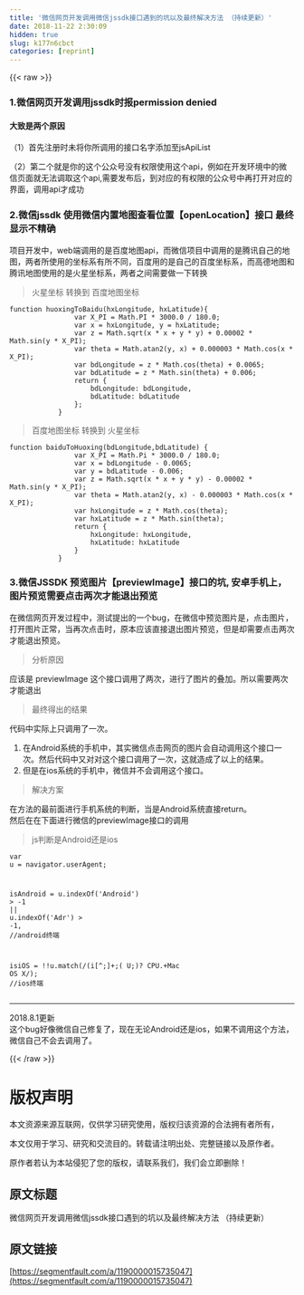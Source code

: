 ```yaml
---
title: '微信网页开发调用微信jssdk接口遇到的坑以及最终解决方法 （持续更新）' 
date: 2018-11-22 2:30:09
hidden: true
slug: k177n6cbct
categories: [reprint]
---
```


{{< raw >}}
<h3 id="articleHeader0">1.&#x5FAE;&#x4FE1;&#x7F51;&#x9875;&#x5F00;&#x53D1;&#x8C03;&#x7528;jssdk&#x65F6;&#x62A5;permission denied</h3><h4>&#x5927;&#x81F4;&#x662F;&#x4E24;&#x4E2A;&#x539F;&#x56E0;</h4><p>&#xFF08;1&#xFF09;&#x9996;&#x5148;&#x6CE8;&#x518C;&#x65F6;&#x672A;&#x5C06;&#x4F60;&#x6240;&#x8C03;&#x7528;&#x7684;&#x63A5;&#x53E3;&#x540D;&#x5B57;&#x6DFB;&#x52A0;&#x81F3;jsApiList</p><p>&#xFF08;2&#xFF09;&#x7B2C;&#x4E8C;&#x4E2A;&#x5C31;&#x662F;&#x4F60;&#x7684;&#x8FD9;&#x4E2A;&#x516C;&#x4F17;&#x53F7;&#x6CA1;&#x6709;&#x6743;&#x9650;&#x4F7F;&#x7528;&#x8FD9;&#x4E2A;api&#xFF0C;&#x4F8B;&#x5982;&#x5728;&#x5F00;&#x53D1;&#x73AF;&#x5883;&#x4E2D;&#x7684;&#x5FAE;&#x4FE1;&#x9875;&#x9762;&#x5C31;&#x65E0;&#x6CD5;&#x8C03;&#x53D6;&#x8FD9;&#x4E2A;api,&#x9700;&#x8981;&#x53D1;&#x5E03;&#x540E;&#xFF0C;&#x5230;&#x5BF9;&#x5E94;&#x7684;&#x6709;&#x6743;&#x9650;&#x7684;&#x516C;&#x4F17;&#x53F7;&#x4E2D;&#x518D;&#x6253;&#x5F00;&#x5BF9;&#x5E94;&#x7684;&#x754C;&#x9762;&#xFF0C;&#x8C03;&#x7528;api&#x624D;&#x6210;&#x529F;</p><h3 id="articleHeader1">2.&#x5FAE;&#x4FE1;jssdk &#x4F7F;&#x7528;&#x5FAE;&#x4FE1;&#x5185;&#x7F6E;&#x5730;&#x56FE;&#x67E5;&#x770B;&#x4F4D;&#x7F6E;&#x3010;openLocation&#x3011;&#x63A5;&#x53E3; &#x6700;&#x7EC8;&#x663E;&#x793A;&#x4E0D;&#x7CBE;&#x786E;</h3><p>&#x9879;&#x76EE;&#x5F00;&#x53D1;&#x4E2D;&#xFF0C;web&#x7AEF;&#x8C03;&#x7528;&#x7684;&#x662F;&#x767E;&#x5EA6;&#x5730;&#x56FE;api&#xFF0C;&#x800C;&#x5FAE;&#x4FE1;&#x9879;&#x76EE;&#x4E2D;&#x8C03;&#x7528;&#x7684;&#x662F;&#x817E;&#x8BAF;&#x81EA;&#x5DF1;&#x7684;&#x5730;&#x56FE;&#xFF0C;&#x4E24;&#x8005;&#x6240;&#x4F7F;&#x7528;&#x7684;&#x5750;&#x6807;&#x7CFB;&#x6709;&#x6240;&#x4E0D;&#x540C;&#xFF0C;&#x767E;&#x5EA6;&#x7528;&#x7684;&#x662F;&#x81EA;&#x5DF1;&#x7684;&#x767E;&#x5EA6;&#x5750;&#x6807;&#x7CFB;&#xFF0C;&#x800C;&#x9AD8;&#x5FB7;&#x5730;&#x56FE;&#x548C;&#x817E;&#x8BAF;&#x5730;&#x56FE;&#x4F7F;&#x7528;&#x7684;&#x662F;&#x706B;&#x661F;&#x5750;&#x6807;&#x7CFB;&#xFF0C;&#x4E24;&#x8005;&#x4E4B;&#x95F4;&#x9700;&#x8981;&#x505A;&#x4E00;&#x4E0B;&#x8F6C;&#x6362;</p><blockquote>&#x706B;&#x661F;&#x5750;&#x6807; &#x8F6C;&#x6362;&#x5230; &#x767E;&#x5EA6;&#x5730;&#x56FE;&#x5750;&#x6807;</blockquote><div class="widget-codetool" style="display:none"><div class="widget-codetool--inner"><span class="selectCode code-tool" data-toggle="tooltip" data-placement="top" title="" data-original-title="&#x5168;&#x9009;"></span> <span type="button" class="copyCode code-tool" data-toggle="tooltip" data-placement="top" data-clipboard-text="function huoxingToBaidu(hxLongitude, hxLatitude){  
                var X_PI = Math.PI * 3000.0 / 180.0;  
                var x = hxLongitude, y = hxLatitude;  
                var z = Math.sqrt(x * x + y * y) + 0.00002 * Math.sin(y * X_PI);  
                var theta = Math.atan2(y, x) + 0.000003 * Math.cos(x * X_PI);  
                var bdLongitude = z * Math.cos(theta) + 0.0065;  
                var bdLatitude = z * Math.sin(theta) + 0.006;  
                return {  
                    bdLongitude: bdLongitude,  
                    bdLatitude: bdLatitude  
                };  
            }  " title="" data-original-title="&#x590D;&#x5236;"></span> <span type="button" class="saveToNote code-tool" data-toggle="tooltip" data-placement="top" title="" data-original-title="&#x653E;&#x8FDB;&#x7B14;&#x8BB0;"></span></div></div><pre class="hljs javascript"><code><span class="hljs-function"><span class="hljs-keyword">function</span> <span class="hljs-title">huoxingToBaidu</span>(<span class="hljs-params">hxLongitude, hxLatitude</span>)</span>{  
                <span class="hljs-keyword">var</span> X_PI = <span class="hljs-built_in">Math</span>.PI * <span class="hljs-number">3000.0</span> / <span class="hljs-number">180.0</span>;  
                <span class="hljs-keyword">var</span> x = hxLongitude, y = hxLatitude;  
                <span class="hljs-keyword">var</span> z = <span class="hljs-built_in">Math</span>.sqrt(x * x + y * y) + <span class="hljs-number">0.00002</span> * <span class="hljs-built_in">Math</span>.sin(y * X_PI);  
                <span class="hljs-keyword">var</span> theta = <span class="hljs-built_in">Math</span>.atan2(y, x) + <span class="hljs-number">0.000003</span> * <span class="hljs-built_in">Math</span>.cos(x * X_PI);  
                <span class="hljs-keyword">var</span> bdLongitude = z * <span class="hljs-built_in">Math</span>.cos(theta) + <span class="hljs-number">0.0065</span>;  
                <span class="hljs-keyword">var</span> bdLatitude = z * <span class="hljs-built_in">Math</span>.sin(theta) + <span class="hljs-number">0.006</span>;  
                <span class="hljs-keyword">return</span> {  
                    <span class="hljs-attr">bdLongitude</span>: bdLongitude,  
                    <span class="hljs-attr">bdLatitude</span>: bdLatitude  
                };  
            }  </code></pre><blockquote>&#x767E;&#x5EA6;&#x5730;&#x56FE;&#x5750;&#x6807; &#x8F6C;&#x6362;&#x5230; &#x706B;&#x661F;&#x5750;&#x6807;</blockquote><div class="widget-codetool" style="display:none"><div class="widget-codetool--inner"><span class="selectCode code-tool" data-toggle="tooltip" data-placement="top" title="" data-original-title="&#x5168;&#x9009;"></span> <span type="button" class="copyCode code-tool" data-toggle="tooltip" data-placement="top" data-clipboard-text="function baiduToHuoxing(bdLongitude,bdLatitude) {  
                var X_PI = Math.Pi * 3000.0 / 180.0;  
                var x = bdLongitude - 0.0065;  
                var y = bdLatitude - 0.006;  
                var z = Math.sqrt(x * x + y * y) - 0.00002 * Math.sin(y * X_PI);  
                var theta = Math.atan2(y, x) - 0.000003 * Math.cos(x * X_PI);  
                var hxLongitude = z * Math.cos(theta);  
                var hxLatitude = z * Math.sin(theta);  
                return {  
                    hxLongitude: hxLongitude,  
                    hxLatitude: hxLatitude  
                }  
            }  " title="" data-original-title="&#x590D;&#x5236;"></span> <span type="button" class="saveToNote code-tool" data-toggle="tooltip" data-placement="top" title="" data-original-title="&#x653E;&#x8FDB;&#x7B14;&#x8BB0;"></span></div></div><pre class="hljs javascript"><code><span class="hljs-function"><span class="hljs-keyword">function</span> <span class="hljs-title">baiduToHuoxing</span>(<span class="hljs-params">bdLongitude,bdLatitude</span>) </span>{  
                <span class="hljs-keyword">var</span> X_PI = <span class="hljs-built_in">Math</span>.Pi * <span class="hljs-number">3000.0</span> / <span class="hljs-number">180.0</span>;  
                <span class="hljs-keyword">var</span> x = bdLongitude - <span class="hljs-number">0.0065</span>;  
                <span class="hljs-keyword">var</span> y = bdLatitude - <span class="hljs-number">0.006</span>;  
                <span class="hljs-keyword">var</span> z = <span class="hljs-built_in">Math</span>.sqrt(x * x + y * y) - <span class="hljs-number">0.00002</span> * <span class="hljs-built_in">Math</span>.sin(y * X_PI);  
                <span class="hljs-keyword">var</span> theta = <span class="hljs-built_in">Math</span>.atan2(y, x) - <span class="hljs-number">0.000003</span> * <span class="hljs-built_in">Math</span>.cos(x * X_PI);  
                <span class="hljs-keyword">var</span> hxLongitude = z * <span class="hljs-built_in">Math</span>.cos(theta);  
                <span class="hljs-keyword">var</span> hxLatitude = z * <span class="hljs-built_in">Math</span>.sin(theta);  
                <span class="hljs-keyword">return</span> {  
                    <span class="hljs-attr">hxLongitude</span>: hxLongitude,  
                    <span class="hljs-attr">hxLatitude</span>: hxLatitude  
                }  
            }  </code></pre><h3 id="articleHeader2">3.&#x5FAE;&#x4FE1;JSSDK &#x9884;&#x89C8;&#x56FE;&#x7247;&#x3010;previewImage&#x3011;&#x63A5;&#x53E3;&#x7684;&#x5751;, &#x5B89;&#x5353;&#x624B;&#x673A;&#x4E0A;&#xFF0C;&#x56FE;&#x7247;&#x9884;&#x89C8;&#x9700;&#x8981;&#x70B9;&#x51FB;&#x4E24;&#x6B21;&#x624D;&#x80FD;&#x9000;&#x51FA;&#x9884;&#x89C8;</h3><p>&#x5728;&#x5FAE;&#x4FE1;&#x7F51;&#x9875;&#x5F00;&#x53D1;&#x8FC7;&#x7A0B;&#x4E2D;&#xFF0C;&#x6D4B;&#x8BD5;&#x63D0;&#x51FA;&#x7684;&#x4E00;&#x4E2A;bug&#xFF0C;&#x5728;&#x5FAE;&#x4FE1;&#x4E2D;&#x9884;&#x89C8;&#x56FE;&#x7247;&#x662F;&#xFF0C;&#x70B9;&#x51FB;&#x56FE;&#x7247;&#xFF0C;&#x6253;&#x5F00;&#x56FE;&#x7247;&#x6B63;&#x5E38;&#xFF0C;&#x5F53;&#x518D;&#x6B21;&#x70B9;&#x51FB;&#x65F6;&#xFF0C;&#x539F;&#x672C;&#x5E94;&#x8BE5;&#x76F4;&#x63A5;&#x9000;&#x51FA;&#x56FE;&#x7247;&#x9884;&#x89C8;&#xFF0C;&#x4F46;&#x662F;&#x5374;&#x9700;&#x8981;&#x70B9;&#x51FB;&#x4E24;&#x6B21;&#x624D;&#x80FD;&#x9000;&#x51FA;&#x9884;&#x89C8;&#x3002;</p><blockquote>&#x5206;&#x6790;&#x539F;&#x56E0;</blockquote><p>&#x5E94;&#x8BE5;&#x662F; previewImage &#x8FD9;&#x4E2A;&#x63A5;&#x53E3;&#x8C03;&#x7528;&#x4E86;&#x4E24;&#x6B21;&#xFF0C;&#x8FDB;&#x884C;&#x4E86;&#x56FE;&#x7247;&#x7684;&#x53E0;&#x52A0;&#x3002;&#x6240;&#x4EE5;&#x9700;&#x8981;&#x4E24;&#x6B21;&#x624D;&#x80FD;&#x9000;&#x51FA;</p><blockquote>&#x6700;&#x7EC8;&#x5F97;&#x51FA;&#x7684;&#x7ED3;&#x679C;</blockquote><p>&#x4EE3;&#x7801;&#x4E2D;&#x5B9E;&#x9645;&#x4E0A;&#x53EA;&#x8C03;&#x7528;&#x4E86;&#x4E00;&#x6B21;&#x3002;</p><ol><li>&#x5728;Android&#x7CFB;&#x7EDF;&#x7684;&#x624B;&#x673A;&#x4E2D;&#xFF0C;&#x5176;&#x5B9E;&#x5FAE;&#x4FE1;&#x70B9;&#x51FB;&#x7F51;&#x9875;&#x7684;&#x56FE;&#x7247;&#x4F1A;&#x81EA;&#x52A8;&#x8C03;&#x7528;&#x8FD9;&#x4E2A;&#x63A5;&#x53E3;&#x4E00;&#x6B21;&#x3002;&#x7136;&#x540E;&#x4EE3;&#x7801;&#x4E2D;&#x53C8;&#x5BF9;&#x5BF9;&#x8FD9;&#x4E2A;&#x63A5;&#x53E3;&#x8C03;&#x7528;&#x4E86;&#x4E00;&#x6B21;&#xFF0C;&#x8FD9;&#x5C31;&#x9020;&#x6210;&#x4E86;&#x4EE5;&#x4E0A;&#x7684;&#x7ED3;&#x679C;&#x3002;</li><li>&#x4F46;&#x662F;&#x5728;ios&#x7CFB;&#x7EDF;&#x7684;&#x624B;&#x673A;&#x4E2D;&#xFF0C;&#x5FAE;&#x4FE1;&#x5E76;&#x4E0D;&#x4F1A;&#x8C03;&#x7528;&#x8FD9;&#x4E2A;&#x63A5;&#x53E3;&#x3002;</li></ol><blockquote>&#x89E3;&#x51B3;&#x65B9;&#x6848;</blockquote><p>&#x5728;&#x65B9;&#x6CD5;&#x7684;&#x6700;&#x524D;&#x9762;&#x8FDB;&#x884C;&#x624B;&#x673A;&#x7CFB;&#x7EDF;&#x7684;&#x5224;&#x65AD;&#xFF0C;&#x5F53;&#x662F;Android&#x7CFB;&#x7EDF;&#x76F4;&#x63A5;return&#x3002;<br>&#x7136;&#x540E;&#x5728;&#x5728;&#x4E0B;&#x9762;&#x8FDB;&#x884C;&#x5FAE;&#x4FE1;&#x7684;previewImage&#x63A5;&#x53E3;&#x7684;&#x8C03;&#x7528;</p><blockquote>js&#x5224;&#x65AD;&#x662F;Android&#x8FD8;&#x662F;ios</blockquote><div class="widget-codetool" style="display:none"><div class="widget-codetool--inner"><span class="selectCode code-tool" data-toggle="tooltip" data-placement="top" title="" data-original-title="&#x5168;&#x9009;"></span> <span type="button" class="copyCode code-tool" data-toggle="tooltip" data-placement="top" data-clipboard-text="var u = navigator.userAgent;

isAndroid = u.indexOf(&apos;Android&apos;) &gt; -1 || u.indexOf(&apos;Adr&apos;) &gt; -1, //android&#x7EC8;&#x7AEF;

isiOS = !!u.match(/\(i[^;]+;( U;)? CPU.+Mac OS X/); //ios&#x7EC8;&#x7AEF;" title="" data-original-title="&#x590D;&#x5236;"></span> <span type="button" class="saveToNote code-tool" data-toggle="tooltip" data-placement="top" title="" data-original-title="&#x653E;&#x8FDB;&#x7B14;&#x8BB0;"></span></div></div><pre class="hljs ruby"><code>var u = navigator.userAgent;

isAndroid = u.indexOf(<span class="hljs-string">&apos;Android&apos;</span>) &gt; -<span class="hljs-number">1</span> <span class="hljs-params">||</span> u.indexOf(<span class="hljs-string">&apos;Adr&apos;</span>) &gt; -<span class="hljs-number">1</span>, <span class="hljs-regexp">//android</span>&#x7EC8;&#x7AEF;

isiOS = !!u.match(<span class="hljs-regexp">/\(i[^;]+;( U;)? CPU.+Mac OS X/</span>); <span class="hljs-regexp">//ios</span>&#x7EC8;&#x7AEF;</code></pre><hr><p>2018.8.1&#x66F4;&#x65B0;<br>&#x8FD9;&#x4E2A;bug&#x597D;&#x50CF;&#x5FAE;&#x4FE1;&#x81EA;&#x5DF1;&#x4FEE;&#x590D;&#x4E86;&#xFF0C;&#x73B0;&#x5728;&#x65E0;&#x8BBA;Android&#x8FD8;&#x662F;ios&#xFF0C;&#x5982;&#x679C;&#x4E0D;&#x8C03;&#x7528;&#x8FD9;&#x4E2A;&#x65B9;&#x6CD5;&#xFF0C;&#x5FAE;&#x4FE1;&#x81EA;&#x5DF1;&#x4E0D;&#x4F1A;&#x53BB;&#x8C03;&#x7528;&#x4E86;&#x3002;</p>
{{< /raw >}}

# 版权声明
本文资源来源互联网，仅供学习研究使用，版权归该资源的合法拥有者所有，

本文仅用于学习、研究和交流目的。转载请注明出处、完整链接以及原作者。

原作者若认为本站侵犯了您的版权，请联系我们，我们会立即删除！

## 原文标题
微信网页开发调用微信jssdk接口遇到的坑以及最终解决方法 （持续更新）

## 原文链接
[https://segmentfault.com/a/1190000015735047](https://segmentfault.com/a/1190000015735047)

